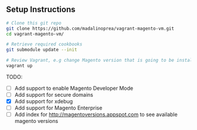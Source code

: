 Setup Instructions
-------------------

```bash
# Clone this git repo
git clone https://github.com/madalinoprea/vagrant-magento-vm.git
cd vagrant-magento-vm/

# Retrieve required cookbooks
git submodule update --init

# Review Vagrant, e.g change Magento version that is going to be installed
vagrant up
```

TODO:
 - [ ] Add support to enable Magento Developer Mode
 - [ ] Add support for secure domains
 - [x] Add support for xdebug
 - [ ] Add support for Magento Enterprise
 - [ ] Add index for http://magentoversions.appspot.com to see available magento versions
